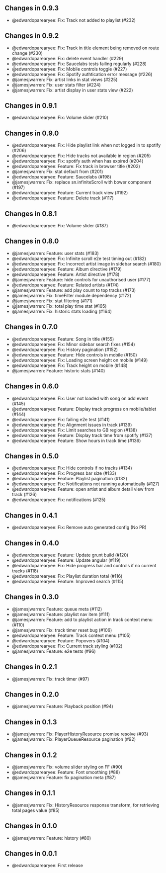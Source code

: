 ## Changes in 0.9.3

 * @edwardoparearyee: Fix: Track not added to playlist (#232)

## Changes in 0.9.2

 * @edwardoparearyee: Fix: Track in title element being removed on route change (#230)
 * @edwardoparearyee: Fix: delete event handler (#229)
 * @edwardoparearyee: Fix: Saucelabs tests failing regularly  (#228)
 * @edwardoparearyee: Fix: Mobile controls toggle (#227)
 * @edwardoparearyee: Fix: Spotify authtication error message (#226)
 * @jamesjwarren: Fix: artist links in stat views (#225)
 * @jamesjwarren: Fix: user stats filter (#224)
 * @jamesjwarren: Fix: artist display in user stats view (#222)

## Changes in 0.9.1

 * @edwardoparearyee: Fix: Volume slider (#210)

## Changes in 0.9.0

 * @edwardoparearyee: Fix: Hide playlist link when not logged in to spotify (#206)
 * @edwardoparearyee: Fix: Hide tracks not available in region (#205)
 * @edwardoparearyee: Fix: spotify auth when has expired (#204)
 * @edwardoparearyee: Feature: Fix track in browser title (#202)
 * @jamesjwarren: Fix: stat default from (#201)
 * @edwardoparearyee: Feature: Saucelabs (#198)
 * @jamesjwarren: Fix: replace sn.infiniteScroll with bower component (#197)
 * @edwardoparearyee: Feature: Current track view (#192)
 * @edwardoparearyee: Feature: Delete track (#117)

## Changes in 0.8.1

 * @edwardoparearyee: Fix: Volume slider (#187)

## Changes in 0.8.0

 * @jamesjwarren: Feature: user stats (#183)
 * @edwardoparearyee: Fix: Infinite scroll e2e test timing out (#182)
 * @edwardoparearyee: Fix: Incorrect artist image in sidebar search (#180)
 * @edwardoparearyee: Feature: Album directive (#179)
 * @edwardoparearyee: Feature: Artist directive (#178)
 * @jamesjwarren: Feature: hide controls for unauthorised user (#177)
 * @edwardoparearyee: Feature: Related artists (#174)
 * @jamesjwarren: Feature: add play count to top tracks (#173)
 * @jamesjwarren: Fix: timeFilter module dependency (#172)
 * @jamesjwarren: Fix: stat filtering (#171)
 * @jamesjwarren: Fix: total play time stat (#165)
 * @jamesjwarren: Fix: historic stats loading (#164)

## Changes in 0.7.0

 * @edwardoparearyee: Feature: Song in title (#155)
 * @edwardoparearyee: Fix: Minor sidebar search fixes (#154)
 * @edwardoparearyee: Fix: History pagination (#152)
 * @edwardoparearyee: Feature: Hide controls in mobile (#150)
 * @edwardoparearyee: Fix: Loading screen height on mobile (#149)
 * @edwardoparearyee: Fix: Track height on mobile (#148)
 * @jamesjwarren: Feature: historic stats (#140)

## Changes in 0.6.0

 * @edwardoparearyee: Fix: User not loaded with song on add event (#145)
 * @edwardoparearyee: Feature: Display track progress on mobile/tablet (#144)
 * @edwardoparearyee: Fix: failing e2e test (#141)
 * @edwardoparearyee: Fix: Alignment issues in track (#139)
 * @edwardoparearyee: Fix: Limit searches to GB region (#138)
 * @edwardoparearyee: Feature: Display track time from spotify (#137)
 * @edwardoparearyee: Feature: Show hours in track time (#136)

## Changes in 0.5.0

 * @edwardoparearyee: Fix: Hide controls if no tracks (#134)
 * @edwardoparearyee: Fix: Progress bar size (#133)
 * @edwardoparearyee: Feature: Playlist pagination (#132)
 * @edwardoparearyee: Fix: Notifications not running automatically (#127)
 * @edwardoparearyee: Feature: open artist and album detail view from track (#126)
 * @edwardoparearyee: Fix: notifications (#125)

## Changes in 0.4.1

 * @edwardoparearyee: Fix: Remove auto generated config (No PR)

## Changes in 0.4.0

 * @edwardoparearyee: Feature: Update grunt build (#120)
 * @edwardoparearyee: Feature: Update angular (#119)
 * @edwardoparearyee: Fix: Hide progress bar and controls if no current tracks (#118)
 * @edwardoparearyee: Fix: Playlist duration total (#116)
 * @edwardoparearyee: Feature: Improved search (#115)

## Changes in 0.3.0

 * @jamesjwarren: Feature: queue meta (#112)
 * @jamesjwarren: Feature: playlist nav item (#111)
 * @jamesjwarren: Feature: add to playlist action in track context menu (#110)
 * @jamesjwarren: Fix: track timer reset bug (#106)
 * @edwardoparearyee: Feature: Track context menu (#105)
 * @edwardoparearyee: Feature: Popovers (#104)
 * @edwardoparearyee: Fix: Current track styling (#102)
 * @jamesjwarren: Feature: e2e tests (#96)

## Changes in 0.2.1

 * @jamesjwarren: Fix: track timer (#97)

## Changes in 0.2.0

 * @jamesjwarren: Feature: Playback position (#94)

## Changes in 0.1.3

 * @jamesjwarren: Fix: PlayerHistoryResource promise resolve (#93)
 * @jamesjwarren: Fix: PlayerQueueResource pagination (#92)

## Changes in 0.1.2

 * @jamesjwarren: Fix: volume slider styling on FF (#90)
 * @edwardoparearyee: Feature: Font smoothing (#88)
 * @jamesjwarren: Feature: fix pagination meta (#87)

## Changes in 0.1.1

 * @jamesjwarren: Fix: HistoryResource response transform, for retrieving total pages value (#85)

## Changes in 0.1.0

 * @jamesjwarren: Feature: history (#80)

## Changes in 0.0.1

 * @edwardoparearyee: First release
